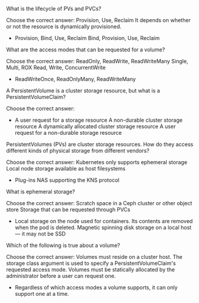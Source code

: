 What is the lifecycle of PVs and PVCs?

Choose the correct answer:
Provision, Use, Reclaim
It depends on whether or not the resource is dynamically provisioned.
* Provision, Bind, Use, Reclaim
Bind, Provision, Use, Reclaim


What are the access modes that can be requested for a volume?

Choose the correct answer:
ReadOnly, ReadWrite, ReadWriteMany
Single, Multi, ROX
Read, Write, ConcurrentWrite
* ReadWriteOnce, ReadOnlyMany, ReadWriteMany


A PersistentVolume is a cluster storage resource, but what is a PersistentVolumeClaim?

Choose the correct answer:
* A user request for a storage resource
A non-durable cluster storage resource
A dynamically allocated cluster storage resource
A user request for a non-durable storage resource


PersistentVolumes (PVs) are cluster storage resources. How do they access different kinds of physical storage from different vendors?

Choose the correct answer:
Kubernetes only supports ephemeral storage
Local node storage available as host filesystems
* Plug-ins
NAS supporting the KNS protocol


What is ephemeral storage?

Choose the correct answer:
Scratch space in a Ceph cluster or other object store
Storage that can be requested through PVCs
* Local storage on the node used for containers. Its contents are removed when the pod is deleted.
Magnetic spinning disk storage on a local host — it may not be SSD


Which of the following is true about a volume?

Choose the correct answer:
Volumes must reside on a cluster host.
The storage class argument is used to specify a PersistentVolumeClaim's requested access mode.
Volumes must be statically allocated by the administrator before a user can request one.
* Regardless of which access modes a volume supports, it can only support one at a time.